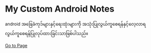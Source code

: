 ﻿# My Custom Android Notes

android အခြေခံကုဒ်များနှင့်ရေးထုံးများကို အသုံးပြုလွယ်ကူစေရန်နှင့်လေ့လာရလွယ်ကူစေရန်ပြုလုပ်ထားခြင်းသာဖြစ်ပါသည်။



[Go to Page](https://moekyawsoe.github.io/kuu_rayypar/)